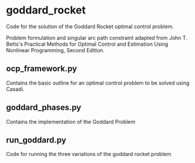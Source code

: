 # goddard_rocket

Code for the solution of the Goddard Rocket optimal control problem. 

Problem formulation and singular arc path constraint adapted from John T. Betts's Practical Methods 
for Optimal Control and Estimation Using Nonlinear Programming, Second Edition. 

## ocp_framework.py

Contains the basic outline for an optimal control problem to be solved using Casadi. 

## goddard_phases.py

Contains the implementation of the Goddard Problem

## run_goddard.py

Code for running the three variations of the goddard rocket problem